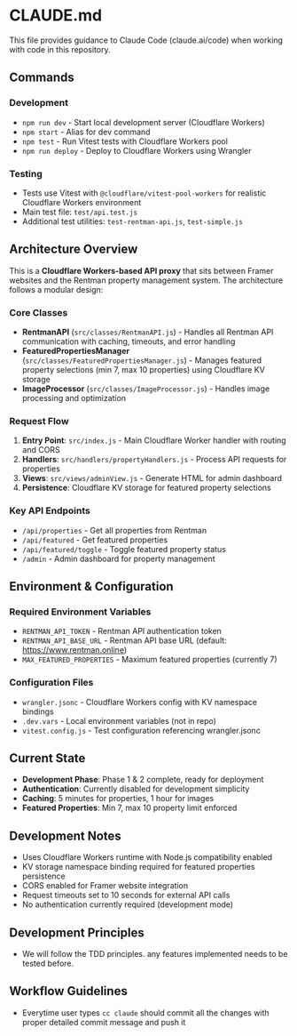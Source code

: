 # CLAUDE.md

This file provides guidance to Claude Code (claude.ai/code) when working with code in this repository.

## Commands

### Development
- `npm run dev` - Start local development server (Cloudflare Workers)
- `npm start` - Alias for dev command
- `npm test` - Run Vitest tests with Cloudflare Workers pool
- `npm run deploy` - Deploy to Cloudflare Workers using Wrangler

### Testing
- Tests use Vitest with `@cloudflare/vitest-pool-workers` for realistic Cloudflare Workers environment
- Main test file: `test/api.test.js`
- Additional test utilities: `test-rentman-api.js`, `test-simple.js`

## Architecture Overview

This is a **Cloudflare Workers-based API proxy** that sits between Framer websites and the Rentman property management system. The architecture follows a modular design:

### Core Classes
- **RentmanAPI** (`src/classes/RentmanAPI.js`) - Handles all Rentman API communication with caching, timeouts, and error handling
- **FeaturedPropertiesManager** (`src/classes/FeaturedPropertiesManager.js`) - Manages featured property selections (min 7, max 10 properties) using Cloudflare KV storage
- **ImageProcessor** (`src/classes/ImageProcessor.js`) - Handles image processing and optimization

### Request Flow
1. **Entry Point**: `src/index.js` - Main Cloudflare Worker handler with routing and CORS
2. **Handlers**: `src/handlers/propertyHandlers.js` - Process API requests for properties
3. **Views**: `src/views/adminView.js` - Generate HTML for admin dashboard
4. **Persistence**: Cloudflare KV storage for featured property selections

### Key API Endpoints
- `/api/properties` - Get all properties from Rentman
- `/api/featured` - Get featured properties 
- `/api/featured/toggle` - Toggle featured property status
- `/admin` - Admin dashboard for property management

## Environment & Configuration

### Required Environment Variables
- `RENTMAN_API_TOKEN` - Rentman API authentication token
- `RENTMAN_API_BASE_URL` - Rentman API base URL (default: https://www.rentman.online)
- `MAX_FEATURED_PROPERTIES` - Maximum featured properties (currently 7)

### Configuration Files
- `wrangler.jsonc` - Cloudflare Workers config with KV namespace bindings
- `.dev.vars` - Local environment variables (not in repo)
- `vitest.config.js` - Test configuration referencing wrangler.jsonc

## Current State
- **Development Phase**: Phase 1 & 2 complete, ready for deployment
- **Authentication**: Currently disabled for development simplicity
- **Caching**: 5 minutes for properties, 1 hour for images
- **Featured Properties**: Min 7, max 10 property limit enforced

## Development Notes
- Uses Cloudflare Workers runtime with Node.js compatibility enabled  
- KV storage namespace binding required for featured properties persistence
- CORS enabled for Framer website integration
- Request timeouts set to 10 seconds for external API calls
- No authentication currently required (development mode)

## Development Principles
- We will follow the TDD principles. any features implemented needs to be tested before.

## Workflow Guidelines
- Everytime user types `cc claude` should commit all the changes with proper detailed commit message and push it